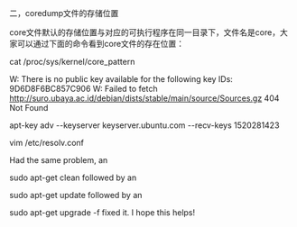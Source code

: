 二，coredump文件的存储位置

   core文件默认的存储位置与对应的可执行程序在同一目录下，文件名是core，大家可以通过下面的命令看到core文件的存在位置：

   cat  /proc/sys/kernel/core_pattern


                                                                                                    
W: There is no public key available for the following key IDs:
9D6D8F6BC857C906
W: Failed to fetch http://suro.ubaya.ac.id/debian/dists/stable/main/source/Sources.gz  404  Not Found

apt-key adv --keyserver keyserver.ubuntu.com --recv-keys 1520281423

vim /etc/resolv.conf


Had the same problem, an

sudo apt-get clean
followed by an

sudo apt-get update
followed by an

sudo apt-get upgrade -f
fixed it. I hope this helps!